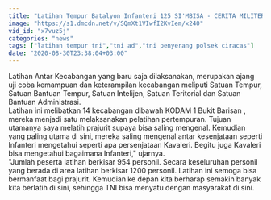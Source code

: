 ```yaml
---
title: "Latihan Tempur Batalyon Infanteri 125 SI'MBISA - CERITA MILITER (Bag 2)"
image: "https://s1.dmcdn.net/v/SQmXt1VIwfI2KvIem/x240"
vid_id: "x7vuz5j"
categories: "news"
tags: ["latihan tempur tni","tni ad","tni penyerang polsek ciracas"]
date: "2020-08-30T23:38:04+03:00"
---
```

Latihan Antar Kecabangan yang baru saja dilaksanakan, merupakan ajang uji coba kemampuan dan keterampilan kecabangan meliputi Satuan Tempur, Satuan Bantuan Tempur, Satuan Intelijen, Satuan Teritorial dan Satuan Bantuan Administrasi.   <br>Latihan ini melibatkan 14 kecabangan dibawah KODAM 1 Bukit Barisan , mereka menjadi satu melaksanakan pelatihan pertempuran. Tujuan utamanya saya melatih prajurit supaya bisa saling mengenal. Kemudian yang paling utama di sini, mereka saling mengenal antar kesenjataan seperti Infanteri mengetahui seperti apa persenjataan Kavaleri. Begitu juga Kavaleri bisa mengetahui bagaimana Infanteri,&quot; ujarnya.   <br>&quot;Jumlah peserta latihan berkisar 954 personil. Secara keseluruhan personil yang berada di area latihan berkisar 1200 personil. Latihan ini semoga bisa bermanfaat bagi prajurit. Kemudian ke depan kita berharap semakin banyak kita berlatih di sini, sehingga  TNI bisa menyatu dengan masyarakat di sini.            <br>
